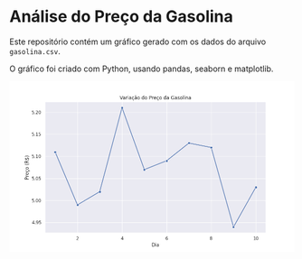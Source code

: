 # Análise do Preço da Gasolina

Este repositório contém um gráfico gerado com os dados do arquivo `gasolina.csv`.

O gráfico foi criado com Python, usando pandas, seaborn e matplotlib.

![Gráfico de Preço da Gasolina](gasolina2.png)
